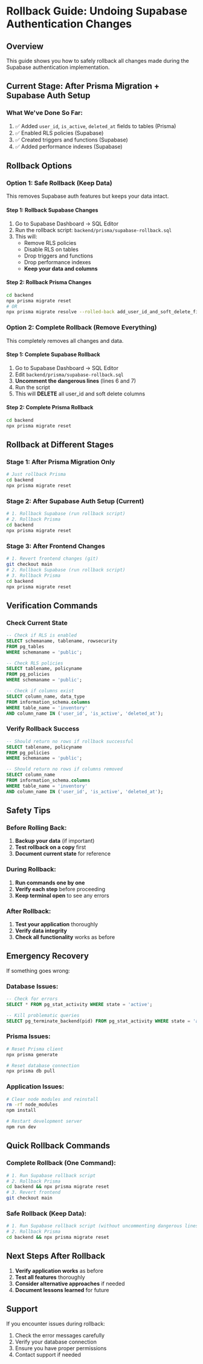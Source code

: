 # Rollback Guide: Undoing Supabase Authentication Changes

## Overview
This guide shows you how to safely rollback all changes made during the Supabase authentication implementation.

## Current Stage: After Prisma Migration + Supabase Auth Setup

### What We've Done So Far:
1. ✅ Added `user_id`, `is_active`, `deleted_at` fields to tables (Prisma)
2. ✅ Enabled RLS policies (Supabase)
3. ✅ Created triggers and functions (Supabase)
4. ✅ Added performance indexes (Supabase)

## Rollback Options

### Option 1: Safe Rollback (Keep Data)
This removes Supabase auth features but keeps your data intact.

#### Step 1: Rollback Supabase Changes
1. Go to Supabase Dashboard → SQL Editor
2. Run the rollback script: `backend/prisma/supabase-rollback.sql`
3. This will:
   - Remove RLS policies
   - Disable RLS on tables
   - Drop triggers and functions
   - Drop performance indexes
   - **Keep your data and columns**

#### Step 2: Rollback Prisma Changes
```bash
cd backend
npx prisma migrate reset
# OR
npx prisma migrate resolve --rolled-back add_user_id_and_soft_delete_fields
```

### Option 2: Complete Rollback (Remove Everything)
This completely removes all changes and data.

#### Step 1: Complete Supabase Rollback
1. Go to Supabase Dashboard → SQL Editor
2. Edit `backend/prisma/supabase-rollback.sql`
3. **Uncomment the dangerous lines** (lines 6 and 7)
4. Run the script
5. This will **DELETE** all user_id and soft delete columns

#### Step 2: Complete Prisma Rollback
```bash
cd backend
npx prisma migrate reset
```

## Rollback at Different Stages

### Stage 1: After Prisma Migration Only
```bash
# Just rollback Prisma
cd backend
npx prisma migrate reset
```

### Stage 2: After Supabase Auth Setup (Current)
```bash
# 1. Rollback Supabase (run rollback script)
# 2. Rollback Prisma
cd backend
npx prisma migrate reset
```

### Stage 3: After Frontend Changes
```bash
# 1. Revert frontend changes (git)
git checkout main
# 2. Rollback Supabase (run rollback script)
# 3. Rollback Prisma
cd backend
npx prisma migrate reset
```

## Verification Commands

### Check Current State
```sql
-- Check if RLS is enabled
SELECT schemaname, tablename, rowsecurity 
FROM pg_tables 
WHERE schemaname = 'public';

-- Check RLS policies
SELECT tablename, policyname 
FROM pg_policies 
WHERE schemaname = 'public';

-- Check if columns exist
SELECT column_name, data_type 
FROM information_schema.columns 
WHERE table_name = 'inventory' 
AND column_name IN ('user_id', 'is_active', 'deleted_at');
```

### Verify Rollback Success
```sql
-- Should return no rows if rollback successful
SELECT tablename, policyname 
FROM pg_policies 
WHERE schemaname = 'public';

-- Should return no rows if columns removed
SELECT column_name 
FROM information_schema.columns 
WHERE table_name = 'inventory' 
AND column_name IN ('user_id', 'is_active', 'deleted_at');
```

## Safety Tips

### Before Rolling Back:
1. **Backup your data** (if important)
2. **Test rollback on a copy** first
3. **Document current state** for reference

### During Rollback:
1. **Run commands one by one**
2. **Verify each step** before proceeding
3. **Keep terminal open** to see any errors

### After Rollback:
1. **Test your application** thoroughly
2. **Verify data integrity**
3. **Check all functionality** works as before

## Emergency Recovery

If something goes wrong:

### Database Issues:
```sql
-- Check for errors
SELECT * FROM pg_stat_activity WHERE state = 'active';

-- Kill problematic queries
SELECT pg_terminate_backend(pid) FROM pg_stat_activity WHERE state = 'active';
```

### Prisma Issues:
```bash
# Reset Prisma client
npx prisma generate

# Reset database connection
npx prisma db pull
```

### Application Issues:
```bash
# Clear node modules and reinstall
rm -rf node_modules
npm install

# Restart development server
npm run dev
```

## Quick Rollback Commands

### Complete Rollback (One Command):
```bash
# 1. Run Supabase rollback script
# 2. Rollback Prisma
cd backend && npx prisma migrate reset
# 3. Revert frontend
git checkout main
```

### Safe Rollback (Keep Data):
```bash
# 1. Run Supabase rollback script (without uncommenting dangerous lines)
# 2. Rollback Prisma
cd backend && npx prisma migrate reset
```

## Next Steps After Rollback

1. **Verify application works** as before
2. **Test all features** thoroughly
3. **Consider alternative approaches** if needed
4. **Document lessons learned** for future

## Support

If you encounter issues during rollback:
1. Check the error messages carefully
2. Verify your database connection
3. Ensure you have proper permissions
4. Contact support if needed 